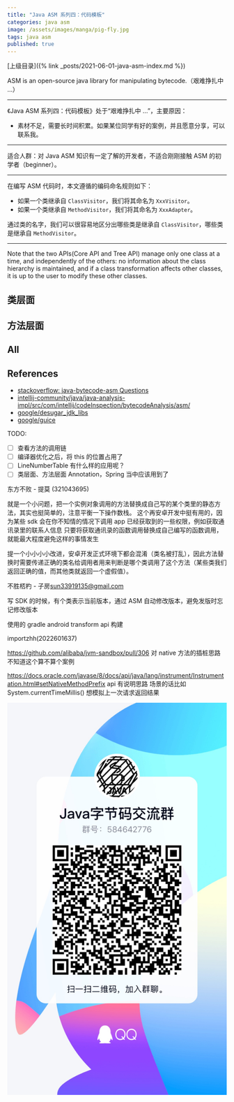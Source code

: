 ```yaml
---
title: "Java ASM 系列四：代码模板"
categories: java asm
image: /assets/images/manga/pig-fly.jpg
tags: java asm
published: true
---
```


[上级目录]({% link _posts/2021-06-01-java-asm-index.md %})

ASM is an open-source java library for manipulating bytecode.（艰难挣扎中 ...）

---

《Java ASM 系列四：代码模板》处于“艰难挣扎中 ...”，主要原因：

- 素材不足，需要长时间积累。如果某位同学有好的案例，并且愿意分享，可以联系我。

---

适合人群：对 Java ASM 知识有一定了解的开发者，不适合刚刚接触 ASM 的初学者（beginner）。

---

在编写 ASM 代码时，本文遵循的编码命名规则如下：

- 如果一个类继承自 `ClassVisitor`，我们将其命名为 `XxxVisitor`。
- 如果一个类继承自 `MethodVisitor`，我们将其命名为 `XxxAdapter`。

通过类的名字，我们可以很容易地区分出哪些类是继承自 `ClassVisitor`，哪些类是继承自 `MethodVisitor`。

---

Note that the two APIs(Core API and Tree API) manage only one class at a time, and independently of the others:
no information about the class hierarchy is maintained,
and if a class transformation affects other classes,
it is up to the user to modify these other classes.

## 类层面



## 方法层面



## All



## References

- [stackoverflow: java-bytecode-asm Questions](https://stackoverflow.com/questions/tagged/java-bytecode-asm)
- [intellij-community/java/java-analysis-impl/src/com/intellij/codeInspection/bytecodeAnalysis/asm/](https://github.com/JetBrains/intellij-community/tree/master/java/java-analysis-impl/src/com/intellij/codeInspection/bytecodeAnalysis/asm)
- [google/desugar_jdk_libs](https://github.com/google/desugar_jdk_libs)
- [google/guice](https://github.com/google/guice)

TODO: 

- [ ] 查看方法的调用链
- [ ] 编译器优化之后，将 this 的位置占用了
- [ ] LineNumberTable 有什么样的应用呢？
- [ ] 类层面、方法层面 Annotation，Spring 当中应该用到了

东方不败 - 提莫 (321043695)

就是一个小问题，把一个实例对象调用的方法替换成自己写的某个类里的静态方法，其实也挺简单的，注意平衡一下操作数栈。
这个再安卓开发中挺有用的，因为某些 sdk 会在你不知情的情况下调用 app 已经获取到的一些权限，例如获取通讯录里的联系人信息
只要将获取通讯录的函数调用替换成自己编写的函数调用，就能最大程度避免这样的事情发生

提一个小小小小改进，安卓开发正式环境下都会混淆（类名被打乱），因此方法替换时需要传递正确的类名给调用者用来判断是哪个类调用了这个方法（某些类我们返回正确的值，而其他类就返回一个虚假值）。

不胜桮杓 - 子房<sun33919135@gmail.com>

写 SDK 的时候，有个类表示当前版本，通过 ASM 自动修改版本，避免发版时忘记修改版本

使用的 gradle android transform api 构建

importzhh(2022601637)

https://github.com/alibaba/jvm-sandbox/pull/306 对 native 方法的插桩思路 不知道这个算不算个案例

https://docs.oracle.com/javase/8/docs/api/java/lang/instrument/Instrumentation.html#setNativeMethodPrefix api 有说明思路 场景的话比如 System.currentTimeMillis() 想模拟上一次请求返回结果

![QQ Group](/assets/images/contact/qq-group.jpg)


